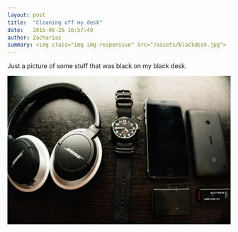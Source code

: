 ```yaml
---
layout: post
title:  "Cleaning off my desk"
date:   2015-06-26 16:57:40
author: Zacharias
summary: <img class="img img-responsive" src="/assets/blackdesk.jpg">
---
```


Just a picture of some stuff that was black on my black desk.

<img class="img img-responsive" src="/assets/blackdesk.jpg">